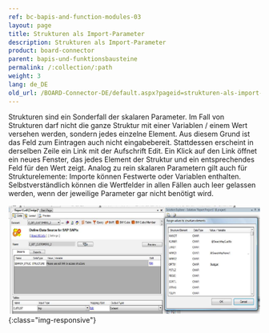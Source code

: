 ```yaml
---
ref: bc-bapis-and-function-modules-03
layout: page
title: Strukturen als Import-Parameter
description: Strukturen als Import-Parameter
product: board-connector
parent: bapis-und-funktionsbausteine
permalink: /:collection/:path
weight: 3
lang: de_DE
old_url: /BOARD-Connector-DE/default.aspx?pageid=strukturen-als-import-parameter
---
```


Strukturen sind ein Sonderfall der skalaren Parameter. Im Fall von Strukturen darf nicht die ganze Struktur mit einer Variablen / einem Wert versehen werden, sondern jedes einzelne Element. Aus diesem Grund ist das Feld zum Eintragen auch nicht eingabebereit. Stattdessen erscheint in derselben Zeile ein Link mit der Aufschrift Edit. Ein Klick auf den Link öffnet ein neues Fenster, das jedes Element der Struktur und ein entsprechendes Feld für den Wert zeigt. Analog zu rein skalaren Parametern gilt auch für Strukturelemente: Importe können Festwerte oder Variablen enthalten. Selbstverständlich können die Wertfelder in allen Fällen auch leer gelassen werden, wenn der jeweilige Parameter gar nicht benötigt wird.

![BAPI-Structure](/img/content/BAPI-Structure.png){:class="img-responsive"}